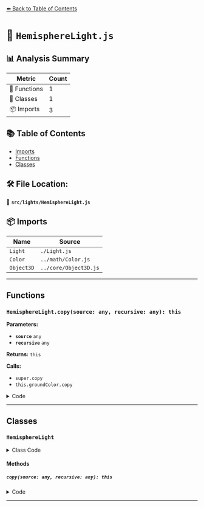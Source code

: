 [⬅️ Back to Table of Contents](../../index.md)

# 📄 `HemisphereLight.js`

## 📊 Analysis Summary

| Metric | Count |
|--------|-------|
| 🔧 Functions | 1 |
| 🧱 Classes | 1 |
| 📦 Imports | 3 |

## 📚 Table of Contents

- [Imports](#imports)
- [Functions](#functions)
- [Classes](#classes)

## 🛠️ File Location:
📂 **`src/lights/HemisphereLight.js`**

## 📦 Imports

| Name | Source |
|------|--------|
| `Light` | `./Light.js` |
| `Color` | `../math/Color.js` |
| `Object3D` | `../core/Object3D.js` |


---

## Functions

### `HemisphereLight.copy(source: any, recursive: any): this`

**Parameters:**

- **`source`** `any`
- **`recursive`** `any`

**Returns:** `this`

**Calls:**

- `super.copy`
- `this.groundColor.copy`

<details><summary>Code</summary>

```typescript
copy( source, recursive ) {

		super.copy( source, recursive );

		this.groundColor.copy( source.groundColor );

		return this;

	}
```
</details>


---

## Classes

### `HemisphereLight`

<details><summary>Class Code</summary>

```ts
class HemisphereLight extends Light {

	/**
	 * Constructs a new hemisphere light.
	 *
	 * @param {(number|Color|string)} [skyColor=0xffffff] - The light's sky color.
	 * @param {(number|Color|string)} [groundColor=0xffffff] - The light's ground color.
	 * @param {number} [intensity=1] - The light's strength/intensity.
	 */
	constructor( skyColor, groundColor, intensity ) {

		super( skyColor, intensity );

		/**
		 * This flag can be used for type testing.
		 *
		 * @type {boolean}
		 * @readonly
		 * @default true
		 */
		this.isHemisphereLight = true;

		this.type = 'HemisphereLight';

		this.position.copy( Object3D.DEFAULT_UP );
		this.updateMatrix();

		/**
		 * The light's ground color.
		 *
		 * @type {Color}
		 */
		this.groundColor = new Color( groundColor );

	}

	copy( source, recursive ) {

		super.copy( source, recursive );

		this.groundColor.copy( source.groundColor );

		return this;

	}

}
```
</details>

#### Methods

##### `copy(source: any, recursive: any): this`

<details><summary>Code</summary>

```ts
copy( source, recursive ) {

		super.copy( source, recursive );

		this.groundColor.copy( source.groundColor );

		return this;

	}
```
</details>


---